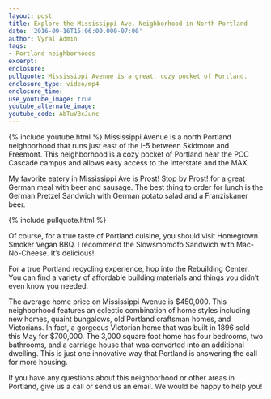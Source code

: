 ```yaml
---
layout: post
title: Explore the Mississippi Ave. Neighborhood in North Portland
date: '2016-09-16T15:06:00.000-07:00'
author: Vyral Admin
tags:
- Portland neighborhoods
excerpt:
enclosure:
pullquote: Mississippi Avenue is a great, cozy pocket of Portland.
enclosure_type: video/mp4
enclosure_time:
use_youtube_image: true
youtube_alternate_image:
youtube_code: AbTuVBcJunc
---
```

{% include youtube.html %}
Mississippi Avenue is a north Portland neighborhood that runs just east of the I-5 between Skidmore and Freemont. This neighborhood is a cozy pocket of Portland near the PCC Cascade campus and allows easy access to the interstate and the MAX.

My favorite eatery in Mississippi Ave is Prost! Stop by Prost! for a great German meal with beer and sausage. The best thing to order for lunch is the German Pretzel Sandwich with German potato salad and a Franziskaner beer.

{% include pullquote.html %}

Of course, for a true taste of Portland cuisine, you should visit Homegrown Smoker Vegan BBQ. I recommend the Slowsmomofo Sandwich with Mac-No-Cheese. It’s delicious!

For a true Portland recycling experience, hop into the Rebuilding Center. You can find a variety of affordable building materials and things you didn’t even know you needed.

The average home price on Mississippi Avenue is $450,000. This neighborhood features an eclectic combination of home styles including new homes, quaint bungalows, old Portland craftsman homes, and Victorians. In fact, a gorgeous Victorian home that was built in 1896 sold this May for $700,000. The 3,000 square foot home has four bedrooms, two bathrooms, and a carriage house that was converted into an additional dwelling. This is just one innovative way that Portland is answering the call for more housing.

If you have any questions about this neighborhood or other areas in Portland, give us a call or send us an email. We would be happy to help you!
